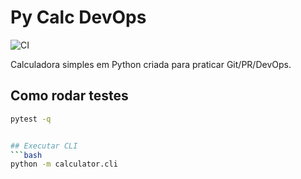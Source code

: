 # Py Calc DevOps
![CI](https://github.com/ThiagoCoelli/py-calc-devops/actions/workflows/ci.yml/badge.svg)

Calculadora simples em Python criada para praticar Git/PR/DevOps.

## Como rodar testes
```bash
pytest -q


## Executar CLI
```bash
python -m calculator.cli